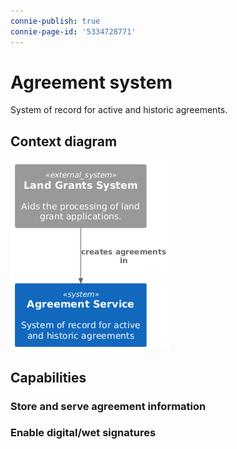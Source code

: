 ```yaml
---
connie-publish: true
connie-page-id: '5334728771'
---
```


# Agreement system

System of record for active and historic agreements.

## Context diagram

![Agreement System Context](agreement-system-context.png)

## Capabilities

### Store and serve agreement information

### Enable digital/wet signatures
